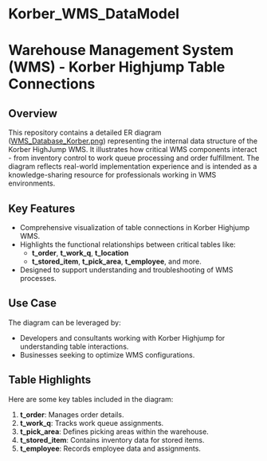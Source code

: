 # Korber_WMS_DataModel
# Warehouse Management System (WMS) - Korber Highjump Table Connections

## Overview
This repository contains a detailed ER diagram ([WMS_Database_Korber.png](WMS_Database_Korber.png)) representing the internal data structure of the Korber HighJump WMS. It illustrates how critical WMS components interact - from inventory control to work queue processing and order fulfillment.
The diagram reflects real-world implementation experience and is intended as a knowledge-sharing resource for professionals working in WMS environments.

## Key Features
- Comprehensive visualization of table connections in Korber Highjump WMS.
- Highlights the functional relationships between critical tables like:
  - **t_order**, **t_work_q**, **t_location**
  - **t_stored_item**, **t_pick_area**, **t_employee**, and more.
- Designed to support understanding and troubleshooting of WMS processes.

## Use Case
The diagram can be leveraged by:
- Developers and consultants working with Korber Highjump for understanding table interactions.
- Businesses seeking to optimize WMS configurations.

## Table Highlights
Here are some key tables included in the diagram:
1. **t_order**: Manages order details.
2. **t_work_q**: Tracks work queue assignments.
3. **t_pick_area**: Defines picking areas within the warehouse.
4. **t_stored_item**: Contains inventory data for stored items.
5. **t_employee**: Records employee data and assignments.

